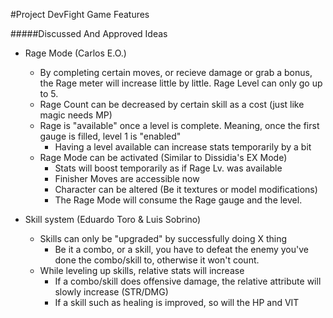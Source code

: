 #Project DevFight Game Features

#####Discussed And Approved Ideas

* Rage Mode (Carlos E.O.)
  * By completing certain moves, or recieve damage or grab a bonus, the Rage meter will increase little by little. Rage Level can only go up to 5.
  * Rage Count can be decreased by certain skill as a cost (just like magic needs  MP)
  * Rage is "available" once a level is complete. Meaning, once the first gauge is filled, level 1 is "enabled"
    * Having a level available can increase stats temporarily by a bit
  * Rage Mode can be activated (Similar to Dissidia's EX Mode)
    * Stats will boost temporarily as if Rage Lv. was available
    * Finisher Moves are accessible now
    * Character can be altered (Be it textures or model modifications)
    * The Rage Mode will consume the Rage gauge and the level.


* Skill system (Eduardo Toro & Luis Sobrino)
  * Skills can only be "upgraded" by successfully doing X thing
    * Be it a combo, or a skill, you have to defeat the enemy you've done the combo/skill to, otherwise it won't count.
  * While leveling up skills, relative stats will increase
    * If a combo/skill does offensive damage, the relative attribute will slowly increase (STR/DMG)
    * If a skill such as healing is improved, so will the HP and VIT

